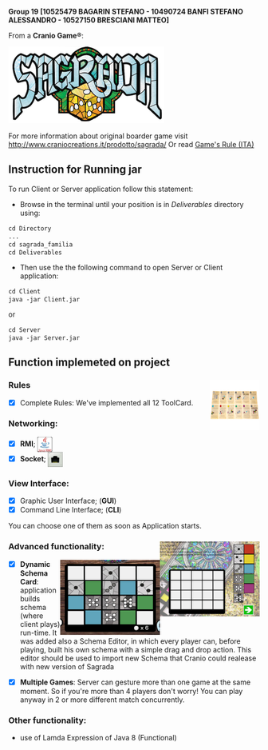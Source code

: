 

**Group 19 [10525479 BAGARIN STEFANO - 10490724 BANFI STEFANO ALESSANDRO - 10527150 BRESCIANI MATTEO]**

From a **Cranio Game:registered:**: 

![Screenshot](src/main/resources/assets/Screenshoot/title.png) 

For more information about original boarder game visit http://www.craniocreations.it/prodotto/sagrada/
Or read [Game's Rule (ITA)](/Rules.pdf)

## Instruction for Running jar 

To run Client or Server application follow this statement:

- Browse in the terminal until your position is in *Deliverables* directory using:
 ```
 cd Directory
 ...
 cd sagrada_familia
 cd Deliverables
 ```

- Then use the the following command to open Server or Client application:

```
cd Client
java -jar Client.jar
 ```
 or 
 ```
cd Server
java -jar Server.jar

 ```

## Function implemeted on project

### Rules      <img align="right" width="100" height="100" src = src/main/resources/assets/Screenshoot/tool-cards.png>
- [x] Complete Rules: We've implemented all 12 ToolCard. 

### Networking:  
- [x] **RMI**;  <img align="center" width="30" height="30" src = src/main/resources/assets/image/rmi.png> 
- [x] **Socket**;  <img align="center" width="30" height="30" src = src/main/resources/assets/image/socket.png> 

### View Interface:
- [x] Graphic User Interface; (**GUI**)
- [x] Command Line Interface; (**CLI**)

 You can choose one of them as soon as Application starts. 

### Advanced functionality: <img align="right" width="200" height="150" src = src/main/resources/assets/Screenshoot/schemaEditor.png>
<img align="right" width="200" height="150" src = src/main/resources/assets/Screenshoot/schema.png>

- [x] **Dynamic Schema Card**: application builds schema (where client plays) run-time. It was added also a Schema Editor, in which every player can, before playing, built his own schema with a simple drag and drop action. This editor should be used to import new Schema that Cranio could realease with new version of Sagrada

- [x] **Multiple Games**: Server can gesture more than one game at the same moment. So if you're more than 4 players don't worry! You can play anyway in 2 or more different match concurrently.

### Other functionality:

- use of Lamda Expression of Java 8 (Functional)


